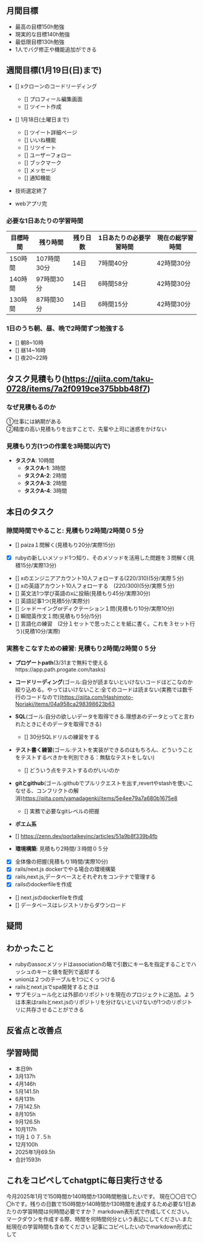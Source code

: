 
## 月間目標
- 最高の目標150h勉強
- 現実的な目標140h勉強
- 最低限目標130h勉強
- 1人でバグ修正や機能追加ができる

## 週間目標(1月19日(日)まで)
- [] xクローンのコードリーディング

  - [] プロフィール編集画面
  - [] ツイート作成

- [] 1月18日(土曜日まで)
  - [] ツイート詳細ページ
  - [] いいね機能
  - [] リツイート
  - [] ユーザーフォロー
  - [] ブックマーク
  - [] メッセージ
  - [] 通知機能

- 技術選定終了
- webアプリ完

### 必要な1日あたりの学習時間

| 目標時間 | 残り時間 | 残り日数 | 1日あたりの必要学習時間 | 現在の総学習時間 |
|----------|----------|----------|-----------------------|------------------|
| 150時間  | 107時間30分 | 14日     | 7時間40分              | 42時間30分       |
| 140時間  | 97時間30分  | 14日     | 6時間58分              | 42時間30分       |
| 130時間  | 87時間30分  | 14日     | 6時間15分              | 42時間30分       |



### 1日のうち朝、昼、晩で2時間ずつ勉強する
- [] 朝8~10時
- [] 昼14~16時
- [] 夜20~22時



## タスク見積もり(https://qiita.com/taku-0728/items/7a2f0919ce375bbb48f7)
### なぜ見積もるのか   
①仕事には納期がある  
②精度の高い見積もりを出すことで、先輩や上司に迷惑をかけない

### 見積もり方(1つの作業を3時間以内で)
- **タスクA**: 10時間
  - **タスクA-1**: 3時間
  - **タスクA-2**: 2時間
  - **タスクA-3**: 2時間
  - **タスクA-4**: 3時間


## 本日のタスク

### 隙間時間でやること: 見積もり2時間/2時間０５分
  - [] paiza１問解く(見積もり20分/実際15分)
  - [x] rubyの新しいメソッド1つ知り、そのメソッドを活用した問題を３問解く(見積15分/実際13分)
  - [] xのエンジニアアカウント10人フォローする(220/310)(5分/実際５分)
  - [] xの英語アカウント10人フォローする　(220/300)(5分/実際５分)
  - [] 英文法1つ学び英語のxに投稿(見積もり45分/実際30分)
  - [] 英語記事1つ(見積5分/実際分)
  - [] シャドーイングorディクテーション１問(見積もり10分/実際10分)
  - [] 瞬間英作文１問(見積もり5分/5分)
  - [] 言語化の練習　(2分１セットで思ったことを紙に書く。これを３セット行う)(見積10分/実際)

  ### 実務をこなすための練習: 見積もり2時間/2時間０５分
  - **プロゲートpath**(3/31まで無料で使えるhttps://app.path.progate.com/tasks)

  - **コードリーディング**(ゴール:自分が読まないといけないコードはどこなのか絞り込める。やってはいけないこと:全てのコードは読まない(実務では数千行のコードなので))https://qiita.com/Hashimoto-Noriaki/items/04a958ca298398623b63

  
  - **SQL**(ゴール:自分の欲しいデータを取得できる.理想あのデータとってと言われたときにそのデータを取得できる)
    - [] 30分SQLドリルの練習をする
  
  - **テスト書く練習**(ゴール:テストを実装ができるのはもちろん、どういうことをテストするべきかを判別できる：無駄なテストをしない)
    - [] どういう点をテストするのがいいのか
   
  - **gitとgithub**(ゴール:githubでプルリクエストを出す,revertやstashを使いこなせる、コンフリクトの解消)https://qiita.com/yamadagenki/items/5e4ee79a7a680b1675e8
    - [] 実務で必要なgitレベルの把握
    
 - **ポエム系**
 - [] https://zenn.dev/portalkeyinc/articles/51a9b8f339b4fb
  
  - **環境構築**: 見積もり2時間/３時間０５分
  - [x] 全体像の把握(見積もり1時間/実際10分)
  - [x] rails/next.js dockerでやる場合の環境構築
  - [x] rails,next.js,データベースとそれぞれをコンテナで管理する
  - [x] railsのdockerfileを作成
  - [] next.jsのdockerfileを作成
  - [] データベースはレジストリからダウンロード
     
  

    

## 疑問



## わかったこと
- rubyのassocメソッドはassociationの略で引数にキー名を指定することでハッシュのキーと値を配列で返却する
- unionは２つのテーブルを1つにくっつける
- railsとnext.jsでspa開発するときは
- サブモジュール化とは外部のリポジトリを現在のプロジェクトに追加。ようは本来はrailsとnext.jsのリポジトリを分けないといけないが1つのリポジトリに共存させることができる

## 反省点と改善点




## 学習時間
 - 本日9h
  - 3月137h
  - 4月146h
  - 5月141.5h
  - 6月131h
  - 7月142.5h
  - 8月105h
  - 9月126.5h
  - 10月117h
  - 11月１０７.５h
  - 12月100h
  - 2025年1月69.5h
  - 合計1593h

 ## これをコピペしてchatgptに毎日実行させる
今月2025年1月で150時間か140時間か130時間勉強したいです。
現在〇〇日で〇〇hです。残りの日数で150時間か140時間か130時間を達成するため必要な1日あたりの学習時間は何時間必要ですか？
markdown表形式で作成してください。マークダウンを作成する際、時間を何時間何分という表記にしてください.また総現在の学習時間も含めてください
記事にコピペしたいのでmarkdown形式にして
 

